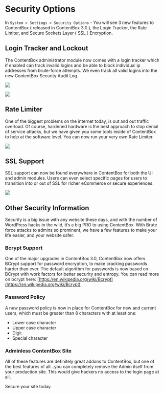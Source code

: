 # Security Options

In `System > Settings > Security Options` - You will see 3 new features to ContentBox ( released in ContentBox 3.0 ), the Login Tracker, the Rate Limiter, and Secure Sockets Layer ( SSL ) Encryption.

## Login Tracker and Lockout

The ContentBox administrator module now comes with a login tracker which if enabled can track invalid logins and be able to block individual ip addresses from brute-force attempts. We even track all valid logins into the new ContentBox Security Audit Log.

![](../../../../.gitbook/assets/authlogs.png)

![](../../../../.gitbook/assets/logintracker.png)

## Rate Limiter

One of the biggest problems on the internet today, is out and out traffic overload. Of course, hardened hardware is the best approach to stop denial of service attacks, but we have given you some tools inside of ContentBox to help at the software level. You can now run your very own Rate Limiter.

![](../../../../.gitbook/assets/ratelimiter.png)

## SSL Support

SSL support can now be found everywhere in ContentBox for both the UI and admin modules. Users can even select specific pages for users to transition into or out of SSL for richer eCommerce or secure experiences.

![](../../../../.gitbook/assets/ssl\_settings.png)

## Other Security Information

Security is a big issue with any website these days, and with the number of WordPress hacks in the wild, it’s a big PRO to using ContentBox. With Brute force attacks to admins so prominent, we have a few features to make your life easier, and your website safer.

### Bcrypt Support

One of the major upgrades in ContentBox 3.0, ContentBox now offers BCrypt support for password encryption, to make cracking passwords harder than ever. The default algorithm for passwords is now based on BCrypt with work factors for better security and entropy. You can read more on bcrypt here: [https://en.wikipedia.org/wiki/Bcrypt](https://en.wikipedia.org/wiki/Bcrypt)

### Password Policy

A new password policy is now in place for ContentBox for new and current users, which must be greater than 8 characters with at least one:

* Lower case character
* Upper case character
* Digit
* Special character

### Adminless ContentBox Site

All of these features are definitely great addons to ContentBox, but one of the best features of all...you can completely remove the Admin itself from your production site. This would give hackers no access to the login page at all.

Secure your site today.
